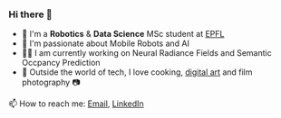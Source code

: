 ### Hi there 👋

* :robot: I'm a **Robotics** & **Data Science** MSc student at [EPFL](https://epfl.ch)
* :rocket: I'm passionate about Mobile Robots and AI
* 👨‍🔬 I am currently working on Neural Radiance Fields and Semantic Occpancy Prediction
*  :ramen: Outside the world of tech, I love cooking, [digital art](https://www.instagram.com/drawing.algorithms/) and film photography :camera:

📫 How to reach me: [Email](mailto:theo.gieruc@gmail.com), [LinkedIn](https://www.linkedin.com/in/theo-gieruc/)


<!--
**tgieruc/tgieruc** is a ✨ _special_ ✨ repository because its `README.md` (this file) appears on your GitHub profile.

Here are some ideas to get you started:

- 🔭 I’m currently working on ...
- 🌱 I’m currently learning ...
- 👯 I’m looking to collaborate on ...
- 🤔 I’m looking for help with ...
- 💬 Ask me about ...
- 📫 How to reach me: ...
- 😄 Pronouns: ...
- ⚡ Fun fact: ...
-->

